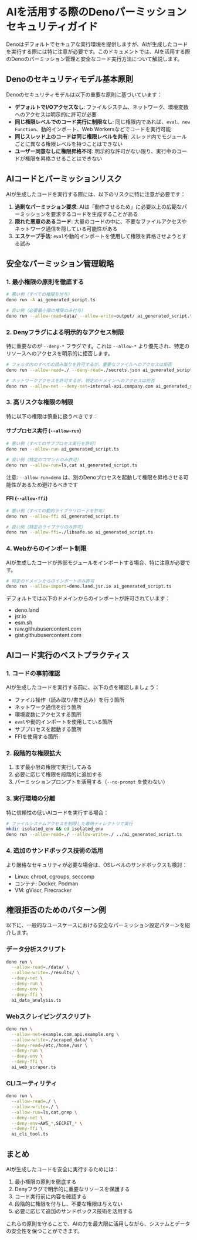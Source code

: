 # AIを活用する際のDenoパーミッションセキュリティガイド

Denoはデフォルトでセキュアな実行環境を提供しますが、AIが生成したコードを実行する際には特に注意が必要です。このドキュメントでは、AIを活用する際のDenoのパーミッション管理と安全なコード実行方法について解説します。

## Denoのセキュリティモデル基本原則

Denoのセキュリティモデルは以下の重要な原則に基づいています：

- **デフォルトでI/Oアクセスなし**:
  ファイルシステム、ネットワーク、環境変数へのアクセスは明示的に許可が必要
- **同じ権限レベルでのコード実行に制限なし**:
  同じ権限内であれば、`eval`、`new Function`、動的インポート、Web
  Workersなどでコードを実行可能
- **同じスレッド上のコードは同じ権限レベルを共有**:
  スレッド内でモジュールごとに異なる権限レベルを持つことはできない
- **ユーザー同意なしに権限昇格不可**:
  明示的な許可がない限り、実行中のコードが権限を昇格させることはできない

## AIコードとパーミッションリスク

AIが生成したコードを実行する際には、以下のリスクに特に注意が必要です：

1. **過剰なパーミッション要求**:
   AIは「動作させるため」に必要以上の広範なパーミッションを要求するコードを生成することがある
2. **隠れた悪意のあるコード**:
   大量のコードの中に、不要なファイルアクセスやネットワーク通信を隠している可能性がある
3. **エスケープ手法**:
   `eval`や動的インポートを使用して権限を昇格させようとする試み

## 安全なパーミッション管理戦略

### 1. 最小権限の原則を徹底する

```bash
# 悪い例（すべての権限を付与）
deno run -A ai_generated_script.ts

# 良い例（必要最小限の権限のみ付与）
deno run --allow-read=data/ --allow-write=output/ ai_generated_script.ts
```

### 2. Denyフラグによる明示的なアクセス制限

特に重要なのが `--deny-*` フラグです。これは `--allow-*`
より優先され、特定のリソースへのアクセスを明示的に拒否します。

```bash
# フォルダ内のすべての読み取りを許可するが、重要なファイルへのアクセスは拒否
deno run --allow-read=./ --deny-read=./secrets.json ai_generated_script.ts

# ネットワークアクセスを許可するが、特定のドメインへのアクセスは拒否
deno run --allow-net --deny-net=internal-api.company.com ai_generated_script.ts
```

### 3. 高リスクな権限の制限

特に以下の権限は慎重に扱うべきです：

#### サブプロセス実行 (`--allow-run`)

```bash
# 悪い例（すべてのサブプロセス実行を許可）
deno run --allow-run ai_generated_script.ts

# 良い例（特定のコマンドのみ許可）
deno run --allow-run=ls,cat ai_generated_script.ts
```

注意: `--allow-run=deno`
は、別のDenoプロセスを起動して権限を昇格させる可能性があるため避けるべきです

#### FFI (`--allow-ffi`)

```bash
# 悪い例（すべての動的ライブラリロードを許可）
deno run --allow-ffi ai_generated_script.ts

# 良い例（特定のライブラリのみ許可）
deno run --allow-ffi=./libsafe.so ai_generated_script.ts
```

### 4. Webからのインポート制限

AIが生成したコードが外部モジュールをインポートする場合、特に注意が必要です。

```bash
# 特定のドメインからのインポートのみ許可
deno run --allow-import=deno.land,jsr.io ai_generated_script.ts
```

デフォルトでは以下のドメインからのインポートが許可されています：

- deno.land
- jsr.io
- esm.sh
- raw.githubusercontent.com
- gist.githubusercontent.com

## AIコード実行のベストプラクティス

### 1. コードの事前確認

AIが生成したコードを実行する前に、以下の点を確認しましょう：

- ファイル操作（読み取り/書き込み）を行う箇所
- ネットワーク通信を行う箇所
- 環境変数にアクセスする箇所
- `eval`や動的インポートを使用している箇所
- サブプロセスを起動する箇所
- FFIを使用する箇所

### 2. 段階的な権限拡大

1. まず最小限の権限で実行してみる
2. 必要に応じて権限を段階的に追加する
3. パーミッションプロンプトを活用する（`--no-prompt` を使わない）

### 3. 実行環境の分離

特に信頼性の低いAIコードを実行する場合：

```bash
# ファイルシステムアクセスを制限した専用ディレクトリで実行
mkdir isolated_env && cd isolated_env
deno run --allow-read=./ --allow-write=./ ../ai_generated_script.ts
```

### 4. 追加のサンドボックス技術の活用

より厳格なセキュリティが必要な場合は、OSレベルのサンドボックスも検討：

- Linux: chroot, cgroups, seccomp
- コンテナ: Docker, Podman
- VM: gVisor, Firecracker

## 権限拒否のためのパターン例

以下に、一般的なユースケースにおける安全なパーミッション設定パターンを紹介します。

### データ分析スクリプト

```bash
deno run \
  --allow-read=./data/ \
  --allow-write=./results/ \
  --deny-net \
  --deny-run \
  --deny-env \
  --deny-ffi \
  ai_data_analysis.ts
```

### Webスクレイピングスクリプト

```bash
deno run \
  --allow-net=example.com,api.example.org \
  --allow-write=./scraped_data/ \
  --deny-read=/etc,/home,/usr \
  --deny-run \
  --deny-env \
  --deny-ffi \
  ai_web_scraper.ts
```

### CLIユーティリティ

```bash
deno run \
  --allow-read=./ \
  --allow-write=./ \
  --allow-run=ls,cat,grep \
  --deny-net \
  --deny-env=AWS_*,SECRET_* \
  --deny-ffi \
  ai_cli_tool.ts
```

## まとめ

AIが生成したコードを安全に実行するためには：

1. 最小権限の原則を徹底する
2. Denyフラグで明示的に重要なリソースを保護する
3. コード実行前に内容を確認する
4. 段階的に権限を付与し、不要な権限は与えない
5. 必要に応じて追加のサンドボックス技術を活用する

これらの原則を守ることで、AIの力を最大限に活用しながら、システムとデータの安全性を保つことができます。
